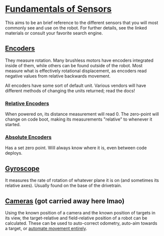 # [Fundamentals of Sensors](https://docs.wpilib.org/en/stable/docs/software/hardware-apis/sensors/sensor-overview-software.html#sensor-overview-software)

This aims to be an brief reference to the different sensors that you will most commonly see and use on the robot. For further details, see the linked materials or consult your favorite search engine.

## [Encoders](https://docs.wpilib.org/en/stable/docs/software/hardware-apis/sensors/encoders-software.html#encoders-software)

They measure rotation. Many brushless motors have encoders integrated inside of them, while others can be found outside of the robot. Most measure what is effectively rotational displacement, as encoders read negative values from relative backwards movement.

All encoders have some sort of default unit. Various vendors will have different methods of changing the units returned; read the docs!

### [Relative Encoders](https://docs.wpilib.org/en/stable/docs/software/hardware-apis/sensors/sensor-overview-software.html#sensor-overview-software)

When powered on, its distance measurement will read 0. The zero-point will change on code boot, making its measurements "relative" to whenever it started.

### [Absolute Encoders](https://docs.wpilib.org/en/stable/docs/software/hardware-apis/sensors/encoders-software.html#encoders-software)

Has a set zero point. Will always know where it is, even between code deploys.

## [Gyroscope](https://docs.wpilib.org/en/stable/docs/software/hardware-apis/sensors/gyros-software.html)

It measures the rate of rotation of whatever plane it is on (and sometimes its relative axes). Usually found on the base of the drivetrain.

## [Cameras]()  (got carried away here lmao)

Using the known position of a camera and the known position of targets in its view, the target-relative and field-relative position of a robot can be calculated. These can be used to auto-correct odometry, auto-aim towards a target, or [automate movement entirely](https://www.youtube.com/watch?v=2zB0w69P4mc&t=73s).
